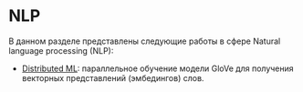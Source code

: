 # NLP

В данном разделе представлены следующие работы в сфере Natural language processing (NLP):
* [Distributed ML](./Distributed%20ML): параллельное обучение модели GloVe для получения
векторных представлений (эмбедингов) слов.
